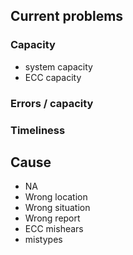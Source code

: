 ## Current problems

### Capacity
* system capacity
* ECC capacity
### Errors / capacity
### Timeliness

## Cause
* NA
* Wrong location
* Wrong situation
* Wrong report
* ECC mishears
* mistypes
